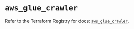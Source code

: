 # `aws_glue_crawler`

Refer to the Terraform Registry for docs: [`aws_glue_crawler`](https://registry.terraform.io/providers/hashicorp/aws/4.54.0/docs/resources/glue_crawler).
